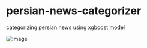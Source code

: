# persian-news-categorizer
categorizing persian news using xgboost model

![image](https://github.com/user-attachments/assets/d81a927e-ed6a-4097-a730-843975a09f6d)


